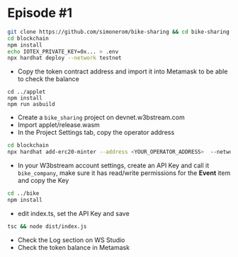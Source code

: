# Episode #1

```bash
git clone https://github.com/simonerom/bike-sharing && cd bike-sharing
cd blockchain
npm install
echo IOTEX_PRIVATE_KEY=0x... > .env
npx hardhat deploy --network testnet
```

- Copy the token contract address and import it into Metamask to be able to check the balance

```
cd ../applet
npm install
npm run asbuild
```

- Create a `bike_sharing` project on devnet.w3bstream.com
- Import applet/release.wasm
- In the Project Settings tab, copy the operator address

```bash
cd blockchain
npx hardhat add-erc20-minter --address <YOUR_OPERATOR_ADDRESS>  --network testnet
```

- In your W3bstream account settings, create an API Key and call it `bike_company`, make sure it has read/write permissions for the **Event** item and copy the Key

```bash
cd ../bike
npm install
```

- edit index.ts, set the API Key and save

```bash
tsc && node dist/index.js
```

- Check the Log section on WS Studio
- Check the token balance in Metamask
